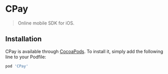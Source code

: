 # CPay
> Online mobile SDK for iOS.


## Installation

CPay is available through [CocoaPods](https://cocoapods.org). To install
it, simply add the following line to your Podfile:

```ruby
pod 'CPay'
```



